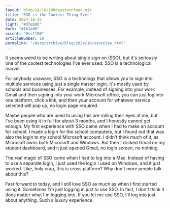 ```yaml
---
layout: blog/24/10/100daystounload.njk
title: "SSO is the Coolest Thing Ever"
date: 2024-10-25
light: "#d7eb9b"
dark: "#161e00"
accent: "#ccff00"
articleNumber: 19
permalink: "/more/archive/blog/2024/10/ssorules.html"
---
```

It seems weird to be writing about single sign on (SSO), but it's seriously one of the coolest technologies I've ever used. SSO is a technological marvel.

For anybody unaware, SSO is a technology that allows you to sign into multiple services using just a single master login. It's mostly used by schools and businesses. For example, instead of signing into your work Gmail and then signing into your work Microsoft office, you can just log into one platform, click a link, and then your account for whatever service selected will pop up, no login page required.

Maybe people who are used to using this are rolling their eyes at me, but I've been using it in full for about 3 months, and I honestly cannot get enough. My first experience with SSO came when I had to make an account for school. I made a login for the school computers, but I found out that was also the login to my school Microsoft account. I didn't think much of it, as Microsoft owns both Microsoft and Windows. But then I clicked Gmail on my student dashboard, and it just opened Gmail, no login screen, no nothing.

The real magic of SSO came when I had to log into a Mac. Instead of having to use a separate login, I just used the login I used on Windows, and it just worked. Like, holy crap, this is cross platform? Why don't more people talk about this?

Fast forward to today, and I still love SSO as much as when I first started using it. Sometimes I'm just logging in just to use SSO. In fact, I don't think it does matter what I'm logging into. If you let me use SSO, I'll log into just about anything. Such a luxury experience.